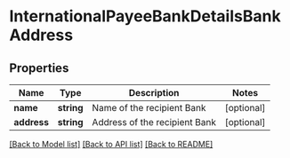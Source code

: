 # InternationalPayeeBankDetailsBankAddress

## Properties
Name | Type | Description | Notes
------------ | ------------- | ------------- | -------------
**name** | **string** | Name of the recipient Bank | [optional] 
**address** | **string** | Address of the recipient Bank | [optional] 

[[Back to Model list]](../README.md#documentation-for-models) [[Back to API list]](../README.md#documentation-for-api-endpoints) [[Back to README]](../README.md)

